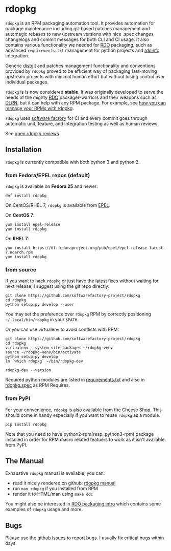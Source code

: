 # rdopkg

`rdopkg` is an RPM packaging automation tool. It provides automation for
package maintenance including git-based patches management and automagic
rebases to new upstream versions with nice .spec changes, changelogs and
commit messages for both CLI and CI usage.
It also contains various functionality we needed for
[RDO](https://www.rdoproject.org/) packaging, such as advanced
`requirements.txt` management for python projects and
[rdoinfo](https://github.com/redhat-openstack/rdoinfo) integration.

Generic
[distgit](https://www.rdoproject.org/documentation/intro-packaging/#distgit---where-the-spec-file-lives)
and patches management functionality and conventions provided by `rdopkg`
proved to be efficient way of packaging fast-moving upstream projects with
minimal human effort but without losing control over individual packages.

`rdopkg` is is now considered **stable**. It was originally developed to serve
the needs of the mighty [RDO](https://www.rdoproject.org/) packager-warriors
and their weapons such as
[DLRN](https://github.com/softwarefactory-project/DLRN), but it can help with
any RPM package. For example, see [how you can manage your RPMs with
rdopkg](https://www.rdoproject.org//blog/2017/03/let-rdopkg-manage-your-RPM-package/).

`rdopkg` uses [software factory](https://softwarefactory-project.io/)
for CI and every commit goes through automatic unit, feature, and integration
testing as well as human reviews.

See [open rdopkg reviews](https://softwarefactory-project.io/r/#/q/status:open+project:rdopkg).


## Installation

`rdopkg` is currently compatible with both python 3 and python 2.


### from Fedora/EPEL repos (default)

`rdopkg` is available on **Fedora 25** and newer:

    dnf install rdopkg

On CentOS/RHEL 7, `rdopkg` is available from
[EPEL](https://fedoraproject.org/wiki/EPEL).

On **CentOS 7**:

    yum install epel-release
    yum install rdopkg

On **RHEL 7**:

    yum install https://dl.fedoraproject.org/pub/epel/epel-release-latest-7.noarch.rpm
    yum install rdopkg


### from source

If you want to hack `rdopkg` or just have the latest fixes without waiting for
next release, I suggest using the git repo directly:

    git clone https://github.com/softwarefactory-project/rdopkg
    cd rdopkg
    python setup.py develop --user

You may set the preference over `rdopkg` RPM by correctly positioning
`~/.local/bin/rdopkg` in your `$PATH`.

Or you can use virtualenv to avoid conflicts with RPM:

    git clone https://github.com/softwarefactory-project/rdopkg
    cd rdopkg
    virtualenv --system-site-packages ~/rdopkg-venv
    source ~/rdopkg-venv/bin/activate
    python setup.py develop
    ln `which rdopkg` ~/bin/rdopkg-dev

    rdopkg-dev --version

Required python modules are listed in
[requirements.txt](requirements.txt) and also in
[rdopkg.spec](https://src.fedoraproject.org/rpms/rdopkg/blob/master/f/rdopkg.spec) as
RPM Requires.


### from PyPI

For your convenience, `rdopkg` is also available from the Cheese
Shop. This should come in handy especially if you want to reuse `rdopkg` as
a module.

    pip install rdopkg

Note that you need to have python2-rpm(resp. python3-rpm) package installed in
order for RPM macro related featuers to work as it isn't available from
PyPI.


## The Manual

Exhaustive `rdopkg` manual is available, you can:

 * read it nicely rendered on github: [rdopkg manual](https://github.com/softwarefactory-project/rdopkg/blob/master/doc/rdopkg.1.adoc)
 * run `man rdopkg` if you installed from RPM
 * render it to HTML/man using `make doc`

You might also be interested in
[RDO packaging intro](https://www.rdoproject.org/documentation/intro-packaging/)
which contains some examples of `rdopkg` usage and more.


## Bugs

Please use the
[github Issues](https://github.com/softwarefactory-project/rdopkg/issues)
to report bugs. I usually fix critical bugs within days.
